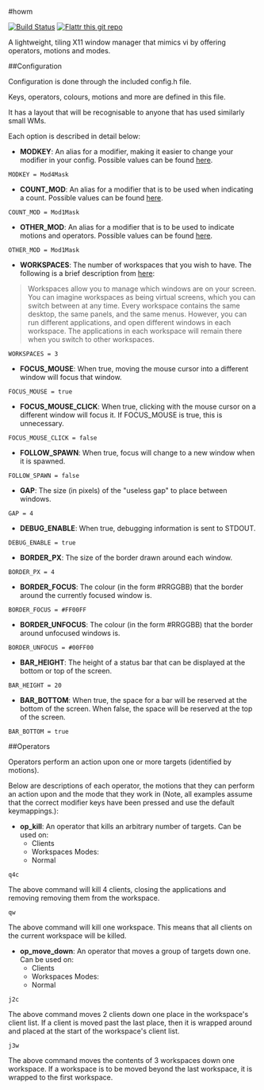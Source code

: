 #howm

[![Build Status](https://travis-ci.org/HarveyHunt/howm.svg?branch=develop)](https://travis-ci.org/HarveyHunt/howm)
[![Flattr this git repo](http://api.flattr.com/button/flattr-badge-large.png)](https://flattr.com/submit/auto?user_id=harveyhunt&url=https://github.com/HarveyHunt/howm&title=howm&language=&tags=github&category=software) 


A lightweight, tiling X11 window manager that mimics vi by offering operators, motions and modes.

##Configuration

Configuration is done through the included config.h file.

Keys, operators, colours, motions and more are defined in this file.

It has a layout that will be recognisable to anyone that has used similarly small WMs.

Each option is described in detail below:

* **MODKEY**: An alias for a modifier, making it easier to change your modifier in your config. Possible values can be found [here](http://www.x.org/releases/X11R7.6/doc/libX11/specs/XKB/xkblib.html#changing_modifiers).

```
MODKEY = Mod4Mask
```

* **COUNT_MOD**: An alias for a modifier that is to be used when indicating a count. Possible values can be found [here](http://www.x.org/releases/X11R7.6/doc/libX11/specs/XKB/xkblib.html#changing_modifiers).

```
COUNT_MOD = Mod1Mask
```

* **OTHER_MOD**: An alias for a modifier that is to be used to indicate motions and operators. Possible values can be found [here](http://www.x.org/releases/X11R7.6/doc/libX11/specs/XKB/xkblib.html#changing_modifiers).

```
OTHER_MOD = Mod1Mask
```

* **WORKSPACES**: The number of workspaces that you wish to have. The following is a brief description from [here](http://linux.about.com/library/gnome/blgnome2n4.htm):

> Workspaces allow you to manage which windows are on your screen. You can imagine workspaces as being virtual screens, which you can switch between at any time. Every workspace contains the same desktop, the same panels, and the same menus. However, you can run different applications, and open different windows in each workspace. The applications in each workspace will remain there when you switch to other workspaces.

```
WORKSPACES = 3
```

* **FOCUS_MOUSE**: When true, moving the mouse cursor into a different window will focus that window.

```
FOCUS_MOUSE = true
```

* **FOCUS_MOUSE_CLICK**: When true, clicking with the mouse cursor on a different window will focus it. If FOCUS_MOUSE is true, this is unnecessary.

```
FOCUS_MOUSE_CLICK = false
```

* **FOLLOW_SPAWN**: When true, focus will change to a new window when it is spawned.

```
FOLLOW_SPAWN = false
```

* **GAP**: The size (in pixels) of the "useless gap" to place between windows.

```
GAP = 4
```

* **DEBUG_ENABLE**: When true, debugging information is sent to STDOUT.

```
DEBUG_ENABLE = true
```

* **BORDER_PX**: The size of the border drawn around each window.

```
BORDER_PX = 4
```

* **BORDER_FOCUS**: The colour (in the form #RRGGBB) that the border around the currently focused window is.

```
BORDER_FOCUS = #FF00FF
```

* **BORDER_UNFOCUS**: The colour (in the form #RRGGBB) that the border around unfocused windows is.

```
BORDER_UNFOCUS = #00FF00
```

* **BAR_HEIGHT**: The height of a status bar that can be displayed at the bottom or top of the screen.

```
BAR_HEIGHT = 20
```

* **BAR_BOTTOM**: When true, the space for a bar will be reserved at the bottom of the screen. When false, the space will be reserved at the top of the screen.

```
BAR_BOTTOM = true
```

##Operators

Operators perform an action upon one or more targets (identified by motions).

Below are descriptions of each operator, the motions that they can perform an action upon and the mode that they work in (Note, all examples assume that the correct modifier keys have been pressed and use the default keymappings.):

* **op_kill**: An operator that kills an arbitrary number of targets.
Can be used on:
  * Clients
  * Workspaces
Modes:
  * Normal

```
q4c
```
The above command will kill 4 clients, closing the applications and removing removing them from the workspace.

```
qw
```
The above command will kill one workspace. This means that all clients on the current workspace will be killed.

* **op_move_down**: An operator that moves a group of targets down one.
Can be used on:
  * Clients
  * Workspaces
Modes:
  * Normal

```
j2c
```
The above command moves 2 clients down one place in the workspace's client list. If a client is moved past the last place, then it is wrapped around and placed at the start of the workspace's client list.

```
j3w
```
The above command moves the contents of 3 workspaces down one workspace. If a workspace is to be moved beyond the last workspace, it is wrapped to the first workspace.
